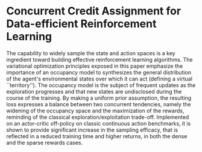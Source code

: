 # Concurrent Credit Assignment for Data-efficient Reinforcement Learning


The capability to widely sample the state and action spaces is a key ingredient toward building effective reinforcement learning algorithms. The variational optimization principles exposed in this paper emphasize the importance of an occupancy model to synthesizes the general distribution of the agent's environmental states over which it can act (defining a virtual ``territory''). The occupancy model is the subject of frequent updates as the exploration progresses and that new states are undisclosed during the course of the training. By making a uniform prior assumption, the resulting loss expresses a balance between two concurrent tendencies, namely the widening of the occupancy space and the maximization of the rewards, reminding of the classical exploration/exploitation trade-off. Implemented on an actor-critic off-policy on classic continuous action benchmarks, it is shown to provide significant increase in the sampling efficacy, that is reflected in a reduced training time and higher returns, in both the dense and the sparse rewards cases. 
